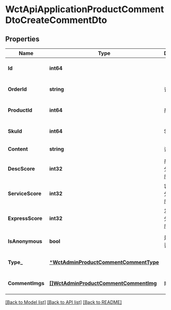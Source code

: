 # WctApiApplicationProductCommentDtoCreateCommentDto

## Properties
Name | Type | Description | Notes
------------ | ------------- | ------------- | -------------
**Id** | **int64** |  | [optional] [default to null]
**OrderId** | **string** | 订单Id | [optional] [default to null]
**ProductId** | **int64** | 商品Id | [optional] [default to null]
**SkuId** | **int64** | SKUId | [optional] [default to null]
**Content** | **string** | 评价内容 | [default to null]
**DescScore** | **int32** | 商品描述得分 1~5（对应1星~5星） | [optional] [default to null]
**ServiceScore** | **int32** | 客服服务得分 1~5（对应1星~5星） | [optional] [default to null]
**ExpressScore** | **int32** | 发货速度得分 1~5（对应1星~5星） | [optional] [default to null]
**IsAnonymous** | **bool** | 是否匿名 0-否；1-是 | [optional] [default to null]
**Type_** | [***WctAdminProductCommentCommentType**](WCT.Admin.ProductComment.CommentType.md) |  | [optional] [default to null]
**CommentImgs** | [**[]WctAdminProductCommentCommentImg**](WCT.Admin.ProductComment.CommentImg.md) | 晒图 | [optional] [default to null]

[[Back to Model list]](../README.md#documentation-for-models) [[Back to API list]](../README.md#documentation-for-api-endpoints) [[Back to README]](../README.md)

